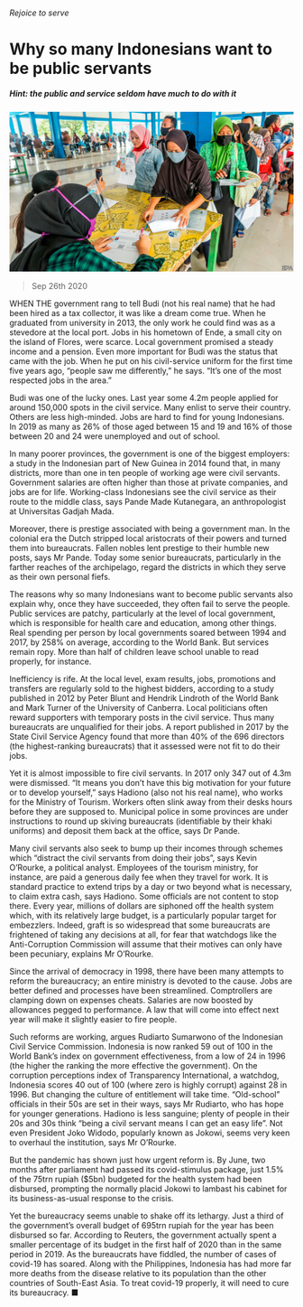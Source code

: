 ###### Rejoice to serve

# Why so many Indonesians want to be public servants 

##### Hint: the public and service seldom have much to do with it 

![image](images/20200926_ASP001_1.jpg) 

> Sep 26th 2020 

WHEN THE government rang to tell Budi (not his real name) that he had been hired as a tax collector, it was like a dream come true. When he graduated from university in 2013, the only work he could find was as a stevedore at the local port. Jobs in his hometown of Ende, a small city on the island of Flores, were scarce. Local government promised a steady income and a pension. Even more important for Budi was the status that came with the job. When he put on his civil-service uniform for the first time five years ago, “people saw me differently,” he says. “It’s one of the most respected jobs in the area.”

Budi was one of the lucky ones. Last year some 4.2m people applied for around 150,000 spots in the civil service. Many enlist to serve their country. Others are less high-minded. Jobs are hard to find for young Indonesians. In 2019 as many as 26% of those aged between 15 and 19 and 16% of those between 20 and 24 were unemployed and out of school.


In many poorer provinces, the government is one of the biggest employers: a study in the Indonesian part of New Guinea in 2014 found that, in many districts, more than one in ten people of working age were civil servants. Government salaries are often higher than those at private companies, and jobs are for life. Working-class Indonesians see the civil service as their route to the middle class, says Pande Made Kutanegara, an anthropologist at Universitas Gadjah Mada.

Moreover, there is prestige associated with being a government man. In the colonial era the Dutch stripped local aristocrats of their powers and turned them into bureaucrats. Fallen nobles lent prestige to their humble new posts, says Mr Pande. Today some senior bureaucrats, particularly in the farther reaches of the archipelago, regard the districts in which they serve as their own personal fiefs.

The reasons why so many Indonesians want to become public servants also explain why, once they have succeeded, they often fail to serve the people. Public services are patchy, particularly at the level of local government, which is responsible for health care and education, among other things. Real spending per person by local governments soared between 1994 and 2017, by 258% on average, according to the World Bank. But services remain ropy. More than half of children leave school unable to read properly, for instance. 

Inefficiency is rife. At the local level, exam results, jobs, promotions and transfers are regularly sold to the highest bidders, according to a study published in 2012 by Peter Blunt and Hendrik Lindroth of the World Bank and Mark Turner of the University of Canberra. Local politicians often reward supporters with temporary posts in the civil service. Thus many bureaucrats are unqualified for their jobs. A report published in 2017 by the State Civil Service Agency found that more than 40% of the 696 directors (the highest-ranking bureaucrats) that it assessed were not fit to do their jobs. 

Yet it is almost impossible to fire civil servants. In 2017 only 347 out of 4.3m were dismissed. “It means you don’t have this big motivation for your future or to develop yourself,” says Hadiono (also not his real name), who works for the Ministry of Tourism. Workers often slink away from their desks hours before they are supposed to. Municipal police in some provinces are under instructions to round up skiving bureaucrats (identifiable by their khaki uniforms) and deposit them back at the office, says Dr Pande. 

Many civil servants also seek to bump up their incomes through schemes which “distract the civil servants from doing their jobs”, says Kevin O’Rourke, a political analyst. Employees of the tourism ministry, for instance, are paid a generous daily fee when they travel for work. It is standard practice to extend trips by a day or two beyond what is necessary, to claim extra cash, says Hadiono. Some officials are not content to stop there. Every year, millions of dollars are siphoned off the health system which, with its relatively large budget, is a particularly popular target for embezzlers. Indeed, graft is so widespread that some bureaucrats are frightened of taking any decisions at all, for fear that watchdogs like the Anti-Corruption Commission will assume that their motives can only have been pecuniary, explains Mr O’Rourke.

Since the arrival of democracy in 1998, there have been many attempts to reform the bureaucracy; an entire ministry is devoted to the cause. Jobs are better defined and processes have been streamlined. Comptrollers are clamping down on expenses cheats. Salaries are now boosted by allowances pegged to performance. A law that will come into effect next year will make it slightly easier to fire people.

Such reforms are working, argues Rudiarto Sumarwono of the Indonesian Civil Service Commission. Indonesia is now ranked 59 out of 100 in the World Bank’s index on government effectiveness, from a low of 24 in 1996 (the higher the ranking the more effective the government). On the corruption perceptions index of Transparency International, a watchdog, Indonesia scores 40 out of 100 (where zero is highly corrupt) against 28 in 1996. But changing the culture of entitlement will take time. “Old-school” officials in their 50s are set in their ways, says Mr Rudiarto, who has hope for younger generations. Hadiono is less sanguine; plenty of people in their 20s and 30s think “being a civil servant means I can get an easy life”. Not even President Joko Widodo, popularly known as Jokowi, seems very keen to overhaul the institution, says Mr O’Rourke.

But the pandemic has shown just how urgent reform is. By June, two months after parliament had passed its covid-stimulus package, just 1.5% of the 75trn rupiah ($5bn) budgeted for the health system had been disbursed, prompting the normally placid Jokowi to lambast his cabinet for its business-as-usual response to the crisis.

Yet the bureaucracy seems unable to shake off its lethargy. Just a third of the government’s overall budget of 695trn rupiah for the year has been disbursed so far. According to Reuters, the government actually spent a smaller percentage of its budget in the first half of 2020 than in the same period in 2019. As the bureaucrats have fiddled, the number of cases of covid-19 has soared. Along with the Philippines, Indonesia has had more far more deaths from the disease relative to its population than the other countries of South-East Asia. To treat covid-19 properly, it will need to cure its bureaucracy. ■

